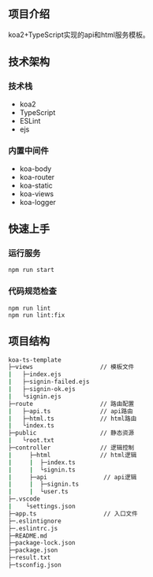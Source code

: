 ## 项目介绍

koa2+TypeScript实现的api和html服务模板。

## 技术架构

### 技术栈

- koa2
- TypeScript
- ESLint
- ejs

### 内置中间件

- koa-body
- koa-router
- koa-static
- koa-views
- koa-logger

## 快速上手

### 运行服务

```shell
npm run start
```

### 代码规范检查

```shell
npm run lint
npm run lint:fix
```

## 项目结构

```bash
koa-ts-template
├─views                   // 模板文件
|   ├─index.ejs
|   ├─signin-failed.ejs
|   ├─signin-ok.ejs
|   └signin.ejs
├─route                   // 路由配置
|   ├─api.ts              // api路由
|   ├─html.ts             // html路由
|   └index.ts
├─public                  // 静态资源
|   └root.txt
├─controller              // 逻辑控制
|     ├─html              // html逻辑
|     |  ├─index.ts
|     |  └signin.ts
|     ├─api                // api逻辑
|     |  ├─signin.ts
|     |  └user.ts
├─.vscode
|    └settings.json
├─app.ts                   // 入口文件
├─.eslintignore
├─.eslintrc.js
├─README.md
├─package-lock.json
├─package.json
├─result.txt
├─tsconfig.json
```

